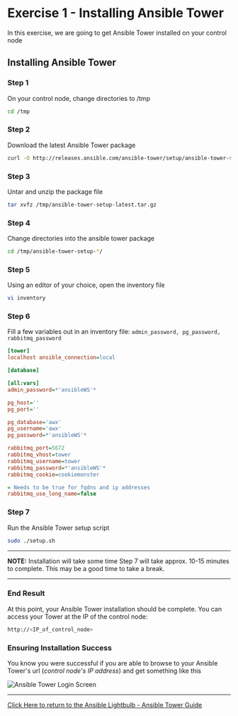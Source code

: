 # Exercise 1 - Installing Ansible Tower

In this exercise, we are going to get Ansible Tower installed on your control node

## Installing Ansible Tower

### Step 1

On your control node, change directories to /tmp

```bash
cd /tmp
```

### Step 2

Download the latest Ansible Tower package

```bash
curl -O http://releases.ansible.com/ansible-tower/setup/ansible-tower-setup-latest.tar.gz
```

### Step 3

Untar and unzip the package file

```bash
tar xvfz /tmp/ansible-tower-setup-latest.tar.gz
```

### Step 4

Change directories into the ansible tower package

```bash
cd /tmp/ansible-tower-setup-*/
```

### Step 5

Using an editor of your choice, open the inventory file

```bash
vi inventory
```

### Step 6

Fill a few variables out in an inventory file: `admin_password, pg_password, rabbitmq_password`

```ini
[tower]
localhost ansible_connection=local

[database]

[all:vars]
admin_password=*'ansibleWS'*

pg_host=''
pg_port=''

pg_database='awx'
pg_username='awx'
pg_password=*'ansibleWS'*

rabbitmq_port=5672
rabbitmq_vhost=tower
rabbitmq_username=tower
rabbitmq_password=*'ansibleWS'*
rabbitmq_cookie=cookiemonster

= Needs to be true for fqdns and ip addresses
rabbitmq_use_long_name=false
```

### Step 7

Run the Ansible Tower setup script

```bash
sudo ./setup.sh
```

---
**NOTE:** Installation will take some time
Step 7 will take approx. 10-15 minutes to complete.  This may be a good time to take a break.

---

### End Result

At this point, your Ansible Tower installation should be complete. You can access your Tower at the IP of the control node:

```bash
http://<IP_of_control_node>
```

### Ensuring Installation Success

You know you were successful if you are able to browse to your Ansible Tower's url (_control node's IP address_) and get something like this

![Ansible Tower Login Screen](ansible-lab-figure01-logon-screen.png)

---

[Click Here to return to the Ansible Lightbulb - Ansible Tower Guide](../README.md)
